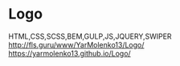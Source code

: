 # Logo
HTML,CSS,SCSS,BEM,GULP,JS,JQUERY,SWIPER
http://fls.guru/www/YarMolenko13/Logo/
  https://yarmolenko13.github.io/Logo/
